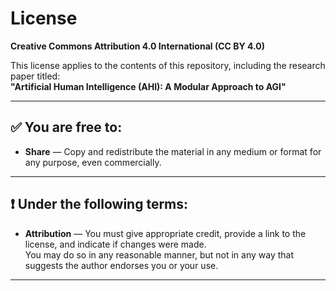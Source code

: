 # License

**Creative Commons Attribution 4.0 International (CC BY 4.0)**

This license applies to the contents of this repository, including the research paper titled:  
**"Artificial Human Intelligence (AHI): A Modular Approach to AGI"**

---

## ✅ You are free to:

- **Share** — Copy and redistribute the material in any medium or format for any purpose, even commercially.

---

## ❗ Under the following terms:

- **Attribution** — You must give appropriate credit, provide a link to the license, and indicate if changes were made.  
  You may do so in any reasonable manner, but not in any way that suggests the author endorses you or your use.

---

